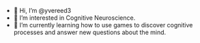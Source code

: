 - 👋 Hi, I’m @yvereed3
- 👀 I’m interested in Cognitive Neuroscience.
- 🌱 I’m currently learning how to use games to discover cognitive processes and answer new questions about the mind.

<!---
yvereed3/yvereed3 is a ✨ special ✨ repository because its `README.md` (this file) appears on your GitHub profile.
You can click the Preview link to take a look at your changes.😄 ⚡ 
--->

